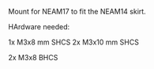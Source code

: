 Mount for NEAM17 to fit the NEAM14 skirt.

HArdware needed:

1x M3x8 mm SHCS
2x M3x10 mm SHCS

2x M3x8 BHCS 
